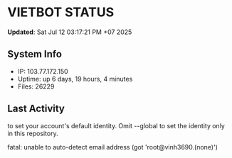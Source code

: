 # VIETBOT STATUS
**Updated**: Sat Jul 12 03:17:21 PM +07 2025

## System Info
- IP: 103.77.172.150
- Uptime: up 6 days, 19 hours, 4 minutes
- Files: 26229

## Last Activity

to set your account's default identity.
Omit --global to set the identity only in this repository.

fatal: unable to auto-detect email address (got 'root@vinh3690.(none)')
